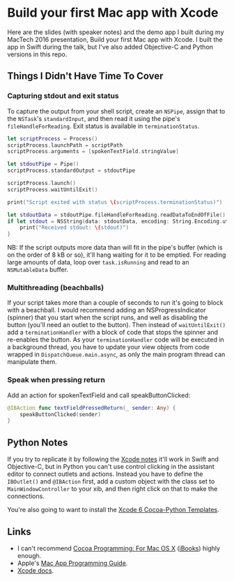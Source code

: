Build your first Mac app with Xcode
===================================

Here are the slides (with speaker notes) and the demo app I built during my MacTech 2016 presentation, Build your first Mac app with Xcode. I built the app in Swift during the talk, but I've also added Objective-C and Python versions in this repo.


Things I Didn't Have Time To Cover
----------------------------------


### Capturing stdout and exit status

To capture the output from your shell script, create an `NSPipe`, assign that to the `NSTask`'s `standardInput`, and then read it using the pipe's `fileHandleForReading`. Exit status is available in `terminationStatus`.

```swift
let scriptProcess = Process()
scriptProcess.launchPath = scriptPath
scriptProcess.arguments = [spokenTextField.stringValue]

let stdoutPipe = Pipe()
scriptProcess.standardOutput = stdoutPipe

scriptProcess.launch()
scriptProcess.waitUntilExit()

print("Script exited with status \(scriptProcess.terminationStatus)")

let stdoutData = stdoutPipe.fileHandleForReading.readDataToEndOfFile()
if let stdout = NSString(data: stdoutData, encoding: String.Encoding.utf8.rawValue) {
    print("Received stdout: \(stdout)")
}
```

NB: If the script outputs more data than will fit in the pipe's buffer (which is on the order of 8 kB or so), it'll hang waiting for it to be emptied. For reading large amounts of data, loop over `task.isRunning` and read to an `NSMutableData` buffer.


### Multithreading (beachballs)

If your script takes more than a couple of seconds to run it's going to block with a beachball. I would recommend adding an NSProgressIndicator (spinner) that you start when the script runs, and well as disabling the button (you'll need an outlet to the button). Then instead of `waitUntilExit()` add a `terminationHandler` with a block of code that stops the spinner and re-enables the button. As your `terminationHandler` code will be executed in a background thread, you have to update your view objects from code wrapped in `DispatchQueue.main.async`, as only the main program thread can manipulate them.


### Speak when pressing return

Add an action for spokenTextField and call speakButtonClicked:

```swift
@IBAction func textFieldPressedReturn(_ sender: Any) {
    speakButtonClicked(sender)
}
```


Python Notes
------------

If you try to replicate it by following the [Xcode notes](Presentation/Xcode%20notes.markdown) it'll work in Swift and Objective-C, but in Python you can't use control clicking in the assistant editor to connect outlets and actions. Instead you have to define the `IBOutlet()` and `@IBAction` first, add a custom object with the class set to `MainWindowController` to your xib, and then right click on that to make the connections.

You're also going to want to install the [Xcode 6 Cocoa-Python Templates](https://github.com/gregneagle/Xcode6CocoaPythonTemplates).


Links
-----

* I can't recommend [Cocoa Programming: For Mac OS X](https://www.bignerdranch.com/we-write/cocoa-programming/) ([iBooks](https://itunes.apple.com/us/book/cocoa-programming-for-os-x/id986384909?mt=11)) highly enough.
* Apple's [Mac App Programming Guide](https://developer.apple.com/library/content/documentation/General/Conceptual/MOSXAppProgrammingGuide/Introduction/Introduction.html).
* [Xcode docs](http://help.apple.com/xcode/mac/8.0/).
